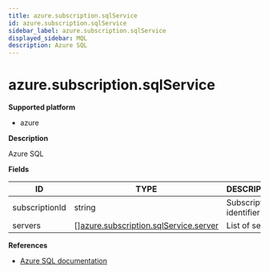 ```yaml
---
title: azure.subscription.sqlService
id: azure.subscription.sqlService
sidebar_label: azure.subscription.sqlService
displayed_sidebar: MQL
description: Azure SQL
---
```


# azure.subscription.sqlService

**Supported platform**

- azure

**Description**

Azure SQL

**Fields**

| ID             | TYPE                                                                                      | DESCRIPTION             |
| -------------- | ----------------------------------------------------------------------------------------- | ----------------------- |
| subscriptionId | string                                                                                    | Subscription identifier |
| servers        | &#91;&#93;[azure.subscription.sqlService.server](azure.subscription.sqlservice.server.md) | List of servers         |

**References**

- [Azure SQL documentation](https://learn.microsoft.com/en-us/azure/azure-sql/)
